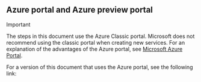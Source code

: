 ## <a name="azure-portal-and-azure-preview-portal"></a>Azure portal and Azure preview portal
> [!IMPORTANT]
> The steps in this document use the Azure Classic portal. Microsoft does not recommend using the classic portal when creating new services. For an explanation of the advantages of the Azure portal, see [Microsoft Azure Portal](https://azure.microsoft.com/features/azure-portal/). 
> 
> 

For a version of this document that uses the Azure portal, see the following link:

